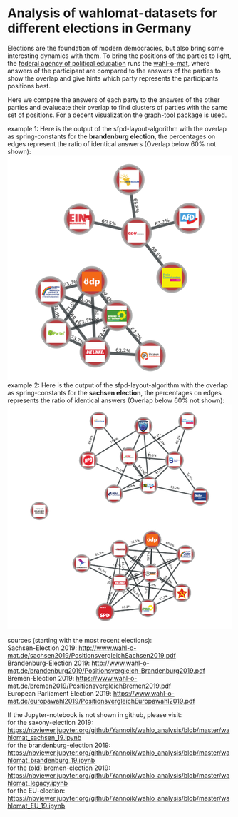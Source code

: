 # Analysis of wahlomat-datasets for different elections in Germany

Elections are the foundation of modern democracies, but also bring some interesting dynamics with them. 
To bring the positions of the parties to light, the [federal agency of political education](https://www.bpb.de/) runs the
[wahl-o-mat](https://www.wahl-o-mat.de/), where answers of the participant are compared to the answers of the parties to show the overlap and give hints which party represents the participants positions best.

Here we compare the answers of each party to the answers of the other parties and evalueate their overlap to find clusters of parties with the same set of positions. 
For a decent visualization the [graph-tool](https://graph-tool.skewed.de/) package is used.

example 1: Here is the output of the sfpd-layout-algorithm with the overlap as spring-constants for the **brandenburg election**, the percentages on edges represent the ratio of identical answers (Overlap below 60% not shown):  
![](brandenburg_network.png)  
example 2: Here is the output of the sfpd-layout-algorithm with the overlap as spring-constants for the **sachsen election**, the percentages on edges represents the ratio of identical answers (Overlap below 60% not shown):  
![](sachsen_network.png)  


sources (starting with the most recent elections):   
Sachsen-Election 2019: http://www.wahl-o-mat.de/sachsen2019/PositionsvergleichSachsen2019.pdf  
Brandenburg-Election 2019: http://www.wahl-o-mat.de/brandenburg2019/Positionsvergleich-Brandenburg2019.pdf  
Bremen-Election 2019: https://www.wahl-o-mat.de/bremen2019/PositionsvergleichBremen2019.pdf  
European Parliament Election 2019: https://www.wahl-o-mat.de/europawahl2019/PositionsvergleichEuropawahl2019.pdf    



If the Jupyter-notebook is not shown in github, please visit:   
for the saxony-election 2019:  
https://nbviewer.jupyter.org/github/Yannoik/wahlo_analysis/blob/master/wahlomat_sachsen_19.ipynb    
for the brandenburg-election 2019:  
https://nbviewer.jupyter.org/github/Yannoik/wahlo_analysis/blob/master/wahlomat_brandenburg_19.ipynb   
for the (old) bremen-election 2019:  
https://nbviewer.jupyter.org/github/Yannoik/wahlo_analysis/blob/master/wahlomat_legacy.ipynb   
for the EU-election:  
https://nbviewer.jupyter.org/github/Yannoik/wahlo_analysis/blob/master/wahlomat_EU_19.ipynb  
